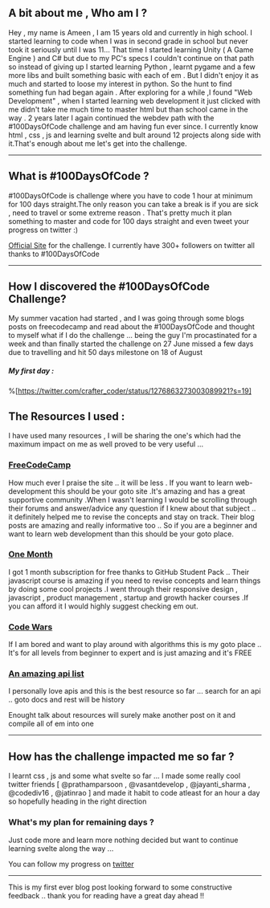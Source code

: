 ## A bit about me , Who am I ?
Hey , my name is Ameen , I am 15 years old and currently in high school. I started learning to code when I was in second grade in school but never took it seriously until I was 11... That time I started learning Unity ( A Game Engine ) and C# but due to my PC's specs I couldn't continue on that path so instead of giving up  I started learning Python , learnt pygame and a few more libs and built something basic with each of em .
But I didn't enjoy it as much and started to loose my interest in python. So the hunt to find something fun had began again . After exploring for a while ,I found "Web Development" , when I started learning web development it just clicked with me didn't take me much time to master html but than school came in the way . 2 years later I again continued the webdev path with the #100DaysOfCode challenge and am having fun ever since.
I currently know html , css , js and learning svelte and bult around 12 projects along side with it.That's enough about me let's get into the challenge.
<hr>

## What is #100DaysOfCode ?

#100DaysOfCode is challenge where you have to code 1 hour at minimum for 100 days straight.The only reason you can take a break is if you are sick , need to travel or some extreme reason .
That's pretty much it plan something to master and code for 100 days straight and even tweet your progress on twitter :)

[Official Site](https://www.100daysofcode.com/) for the challenge.
I currently have 300+ followers on twitter all thanks to #100DaysOfCode
<hr>

## How I discovered the #100DaysOfCode Challenge?

My summer vacation had started , and I was going through some blogs posts on freecodecamp and read about the #100DaysOfCode and thought to myself what if I do the challenge ...  being the guy I'm procastinated for a week and than finally started the challenge on 27 June missed a few days due to travelling and hit 50 days milestone on 18 of August 
 
##### My first day : 
%[https://twitter.com/crafter_coder/status/1276863273003089921?s=19]

## The Resources I used :

I have used many resources , I will be sharing the one's which had the maximum impact on me as well proved to be very useful ...


### [FreeCodeCamp](https://www.freecodecamp.org/learn) 

How much ever I praise the site .. it will be less . If you want to learn web-development this should be your goto site .It's amazing and has a great supportive community .When I wasn't learning I would be scrolling through their forums and answer/advice any question if I knew about that subject .. it definitely helped me to revise the concepts and stay on track. Their blog posts are amazing and really informative too .. So if you are a beginner and want to learn web development than this should be your goto place.

### [One Month](https://onemonth.com/)

I got 1 month subscription for free thanks to GitHub Student Pack .. Their javascript course is amazing if you need to revise concepts and learn things by doing some cool projects .I went through their responsive design , javascript , product management , startup and growth hacker courses .If you can afford it I would highly suggest checking em out.

### [Code Wars](https://www.codewars.com/)

If I am bored and want to play around with algorithms this is my goto place .. It's for all levels from beginner to expert and is just amazing and it's FREE

### [An amazing api list](https://any-api.com/)

I personally love apis and this is the best resource so far ... search for an api .. goto docs and rest will be history 

Enought talk about resources will surely make another post on it and compile all of em into one 

<hr>

## How has the challenge impacted me so far ?

I learnt css , js and some what svelte so far ... I made some really cool twitter friends [ @prathamparsoon , @vasantdevelop , @jayanti_sharma , @codediv16 , @jatinrao ] and made it habit to code atleast for an hour a day so hopefully heading in the right direction

### What's my plan for remaining days ?

Just code more and learn more nothing decided but want to continue learning svelte along the way ...

You can follow my progress on [twitter](https://twitter.com/crafter_coder)

<hr>
This is my first ever blog post looking forward to some constructive feedback .. thank you for reading have a great day ahead !!

